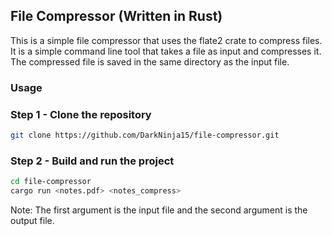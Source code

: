 ## File Compressor (Written in Rust)

This is a simple file compressor that uses the flate2 crate to compress files. It is a simple command line tool that takes a file as input and compresses it. The compressed file is saved in the same directory as the input file.

### Usage

### Step 1 - Clone the repository

```bash
git clone https://github.com/DarkNinja15/file-compressor.git
```

### Step 2 - Build and run the project

```bash
cd file-compressor
cargo run <notes.pdf> <notes_compress>
```

Note: The first argument is the input file and the second argument is the output file.